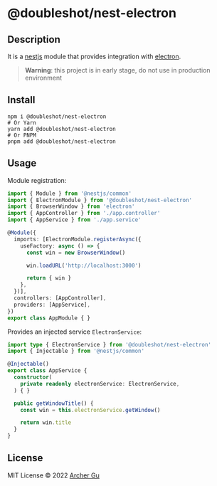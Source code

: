 # @doubleshot/nest-electron

## Description

It is a [nestjs](https://nestjs.com/) module that provides integration with [electron](https://www.electronjs.org/). 

> **Warning**: this project is in early stage, do not use in production environment

## Install

```shell
npm i @doubleshot/nest-electron
# Or Yarn
yarn add @doubleshot/nest-electron
# Or PNPM
pnpm add @doubleshot/nest-electron
```

## Usage

Module registration:

```ts
import { Module } from '@nestjs/common'
import { ElectronModule } from '@doubleshot/nest-electron'
import { BrowserWindow } from 'electron'
import { AppController } from './app.controller'
import { AppService } from './app.service'

@Module({
  imports: [ElectronModule.registerAsync({
    useFactory: async () => {
      const win = new BrowserWindow()

      win.loadURL('http://localhost:3000')

      return { win }
    },
  })],
  controllers: [AppController],
  providers: [AppService],
})
export class AppModule { }
```

Provides an injected service `ElectronService`:

```ts
import type { ElectronService } from '@doubleshot/nest-electron'
import { Injectable } from '@nestjs/common'

@Injectable()
export class AppService {
  constructor(
    private readonly electronService: ElectronService,
  ) { }

  public getWindowTitle() {
    const win = this.electronService.getWindow()

    return win.title
  }
}
```

## License

MIT License © 2022 [Archer Gu](https://github.com/archergu)